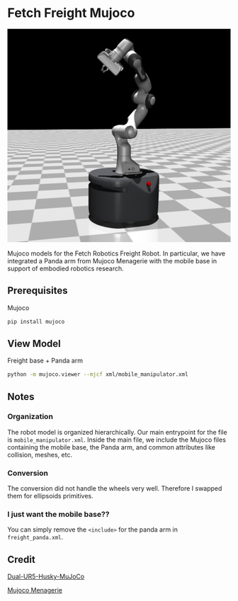 # Fetch Freight Mujoco

![freight robot](images/mobile_panda.png)

Mujoco models for the Fetch Robotics Freight Robot. In particular, we have integrated a Panda arm from Mujoco Menagerie with the mobile base in support of embodied robotics research.

## Prerequisites

Mujoco

```bash
pip install mujoco
```

## View Model

Freight base + Panda arm

```bash
python -m mujoco.viewer --mjcf xml/mobile_manipulator.xml
```

## Notes

### Organization

The robot model is organized hierarchically. Our main entrypoint for the file is `mobile_manipulator.xml`. Inside the main file, we include the Mujoco files containing the mobile base, the Panda arm, and common attributes like collision, meshes, etc.

### Conversion

The conversion did not handle the wheels very well. Therefore I swapped them for ellipsoids primitives.

### I just want the mobile base??

You can simply remove the `<include>` for the panda arm in `freight_panda.xml`.

## Credit

[Dual-UR5-Husky-MuJoCo](https://github.com/wangcongrobot/dual_ur5_husky_mujoco)

[Mujoco Menagerie](https://github.com/google-deepmind/mujoco_menagerie/tree/main)
